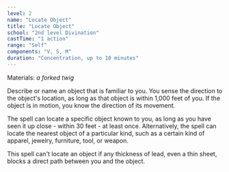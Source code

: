 ```yaml
---
level: 2
name: "Locate Object"
title: "Locate Object"
school: "2nd level Divination"
castTime: "1 action"
range: "Self"
components: "V, S, M"
duration: "Concentration, up to 10 minutes"
---
```


Materials: *a forked twig*

Describe or name an object that is familiar to you. You sense the direction to the object's location, as long as that object is within 1,000 feet of you. If the object is in motion, you know the direction of its movement.

The spell can locate a specific object known to you, as long as you have seen it up close - within 30 feet - at least once. Alternatively, the spell can locate the nearest object of a particular kind, such as a certain kind of apparel, jewelry, furniture, tool, or weapon.

This spell can't locate an object if any thickness of lead, even a thin sheet, blocks a direct path between you and the object.
